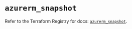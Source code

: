 # `azurerm_snapshot`

Refer to the Terraform Registry for docs: [`azurerm_snapshot`](https://registry.terraform.io/providers/hashicorp/azurerm/3.108.0/docs/resources/snapshot).
